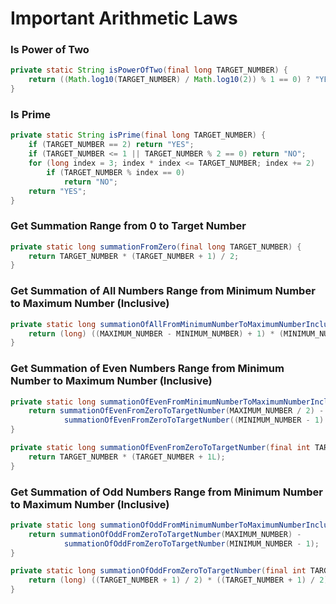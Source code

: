 [//]: # (Notes)

# Important Arithmetic Laws

### Is Power of Two

```java
private static String isPowerOfTwo(final long TARGET_NUMBER) {
    return ((Math.log10(TARGET_NUMBER) / Math.log10(2)) % 1 == 0) ? "YES" : "NO";
}
```

### Is Prime

```java
private static String isPrime(final long TARGET_NUMBER) {
    if (TARGET_NUMBER == 2) return "YES";
    if (TARGET_NUMBER <= 1 || TARGET_NUMBER % 2 == 0) return "NO";
    for (long index = 3; index * index <= TARGET_NUMBER; index += 2)
        if (TARGET_NUMBER % index == 0)
            return "NO";
    return "YES";
}
```

### Get Summation Range from 0 to Target Number

```java
private static long summationFromZero(final long TARGET_NUMBER) {
    return TARGET_NUMBER * (TARGET_NUMBER + 1) / 2;
}
```

### Get Summation of All Numbers Range from Minimum Number to Maximum Number (Inclusive)

```java
private static long summationOfAllFromMinimumNumberToMaximumNumberInclusive(final int MINIMUM_NUMBER, final int MAXIMUM_NUMBER) {
    return (long) ((MAXIMUM_NUMBER - MINIMUM_NUMBER) + 1) * (MINIMUM_NUMBER + MAXIMUM_NUMBER) / 2;
}
```

### Get Summation of Even Numbers Range from Minimum Number to Maximum Number (Inclusive)

```java
private static long summationOfEvenFromMinimumNumberToMaximumNumberInclusive(final int MINIMUM_NUMBER, final int MAXIMUM_NUMBER) {
    return summationOfEvenFromZeroToTargetNumber(MAXIMUM_NUMBER / 2) -
            summationOfEvenFromZeroToTargetNumber((MINIMUM_NUMBER - 1) / 2);
}

private static long summationOfEvenFromZeroToTargetNumber(final int TARGET_NUMBER) {
    return TARGET_NUMBER * (TARGET_NUMBER + 1L);
}
```

### Get Summation of Odd Numbers Range from Minimum Number to Maximum Number (Inclusive)

```java
private static long summationOfOddFromMinimumNumberToMaximumNumberInclusive(final int MINIMUM_NUMBER, final int MAXIMUM_NUMBER) {
    return summationOfOddFromZeroToTargetNumber(MAXIMUM_NUMBER) -
            summationOfOddFromZeroToTargetNumber(MINIMUM_NUMBER - 1);
}

private static long summationOfOddFromZeroToTargetNumber(final int TARGET_NUMBER) {
    return (long) ((TARGET_NUMBER + 1) / 2) * ((TARGET_NUMBER + 1) / 2);
}
```